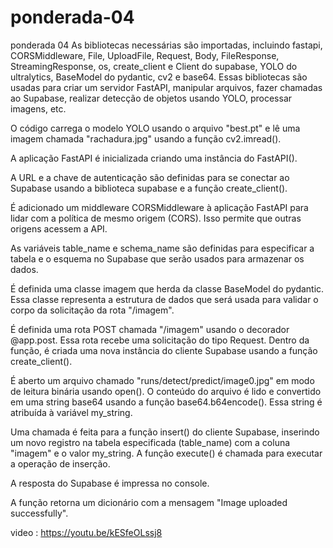 # ponderada-04
ponderada 04
As bibliotecas necessárias são importadas, incluindo fastapi, CORSMiddleware, File, UploadFile, Request, Body, FileResponse, StreamingResponse, os, create_client e Client do supabase, YOLO do ultralytics, BaseModel do pydantic, cv2 e base64. Essas bibliotecas são usadas para criar um servidor FastAPI, manipular arquivos, fazer chamadas ao Supabase, realizar detecção de objetos usando YOLO, processar imagens, etc.

O código carrega o modelo YOLO usando o arquivo "best.pt" e lê uma imagem chamada "rachadura.jpg" usando a função cv2.imread().

A aplicação FastAPI é inicializada criando uma instância do FastAPI().

A URL e a chave de autenticação são definidas para se conectar ao Supabase usando a biblioteca supabase e a função create_client().

É adicionado um middleware CORSMiddleware à aplicação FastAPI para lidar com a política de mesmo origem (CORS). Isso permite que outras origens acessem a API.

As variáveis table_name e schema_name são definidas para especificar a tabela e o esquema no Supabase que serão usados para armazenar os dados.

É definida uma classe imagem que herda da classe BaseModel do pydantic. Essa classe representa a estrutura de dados que será usada para validar o corpo da solicitação da rota "/imagem".

É definida uma rota POST chamada "/imagem" usando o decorador @app.post. Essa rota recebe uma solicitação do tipo Request. Dentro da função, é criada uma nova instância do cliente Supabase usando a função create_client().

É aberto um arquivo chamado "runs/detect/predict/image0.jpg" em modo de leitura binária usando open(). O conteúdo do arquivo é lido e convertido em uma string base64 usando a função base64.b64encode(). Essa string é atribuída à variável my_string.

Uma chamada é feita para a função insert() do cliente Supabase, inserindo um novo registro na tabela especificada (table_name) com a coluna "imagem" e o valor my_string. A função execute() é chamada para executar a operação de inserção.

A resposta do Supabase é impressa no console.

A função retorna um dicionário com a mensagem "Image uploaded successfully".

video : https://youtu.be/kESfeOLssj8
